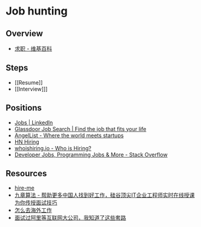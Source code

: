 # Job hunting

## Overview

- [求职 - 维基百科](https://zh.wikipedia.org/wiki/%E6%B1%82%E8%81%8C)

## Steps

- [[Resume]]
- [[Interview]]]

## Positions

- [Jobs | LinkedIn](https://www.linkedin.com/jobs/)
- [Glassdoor Job Search | Find the job that fits your life](https://www.glassdoor.com/index.htm)
- [AngelList - Where the world meets startups](https://angel.co/)
- [HN Hiring](http://hnhiring.me/)
- [whoishiring.io - Who is Hiring?](https://whoishiring.io/)
- [Developer Jobs, Programming Jobs & More - Stack Overflow](https://stackoverflow.com/jobs)

## Resources

- [hire-me](https://fvcproductions.github.io/hire-me/)
- [九章算法 - 帮助更多中国人找到好工作，硅谷顶尖IT企业工程师实时在线授课为你传授面试技巧](https://www.jiuzhang.com/)
- [怎么去海外工作](http://dingyu.me/blog/how-to-get-a-job-overseas)
- [面试过阿里等互联网大公司，我知道了这些套路](https://mp.weixin.qq.com/s?__biz=MzIxMTE0ODU5NQ%3D%3D&mid=2650236979&idx=1&sn=71f07d1741a57f8fd429d76d37fd8a07&chksm=8f5a026fb82d8b7931f95e747224b1049d1b0cf72f72babbf6629e183fa15c72570be4fc7253)

